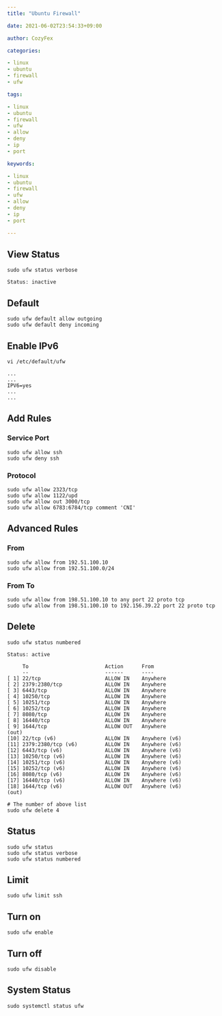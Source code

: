 ```yaml
---
title: "Ubuntu Firewall"

date: 2021-06-02T23:54:33+09:00

author: CozyFex

categories:

- linux
- ubuntu
- firewall
- ufw

tags:

- linux
- ubuntu
- firewall
- ufw
- allow
- deny
- ip
- port

keywords:

- linux
- ubuntu
- firewall
- ufw
- allow
- deny
- ip
- port

---
```


## View Status

```shell
sudo ufw status verbose
```

```
Status: inactive
```

## Default

```shell
sudo ufw default allow outgoing
sudo ufw default deny incoming
```

## Enable IPv6

```shell
vi /etc/default/ufw
```

```
...
...
IPV6=yes
...
...
```

## Add Rules

### Service Port

```shell
sudo ufw allow ssh
sudo ufw deny ssh
```

### Protocol

```shell
sudo ufw allow 2323/tcp
sudo ufw allow 1122/upd
sudo ufw allow out 3000/tcp
sudo ufw allow 6783:6784/tcp comment 'CNI'
```

## Advanced Rules

### From

```shell
sudo ufw allow from 192.51.100.10
sudo ufw allow from 192.51.100.0/24
```

### From To

```shell
sudo ufw allow from 198.51.100.10 to any port 22 proto tcp
sudo ufw allow from 198.51.100.10 to 192.156.39.22 port 22 proto tcp
```

## Delete

```shell
sudo ufw status numbered
```

```
Status: active

     To                         Action      From
     --                         ------      ----
[ 1] 22/tcp                     ALLOW IN    Anywhere
[ 2] 2379:2380/tcp              ALLOW IN    Anywhere
[ 3] 6443/tcp                   ALLOW IN    Anywhere
[ 4] 10250/tcp                  ALLOW IN    Anywhere
[ 5] 10251/tcp                  ALLOW IN    Anywhere
[ 6] 10252/tcp                  ALLOW IN    Anywhere
[ 7] 8080/tcp                   ALLOW IN    Anywhere
[ 8] 16440/tcp                  ALLOW IN    Anywhere
[ 9] 1644/tcp                   ALLOW OUT   Anywhere                   (out)
[10] 22/tcp (v6)                ALLOW IN    Anywhere (v6)
[11] 2379:2380/tcp (v6)         ALLOW IN    Anywhere (v6)
[12] 6443/tcp (v6)              ALLOW IN    Anywhere (v6)
[13] 10250/tcp (v6)             ALLOW IN    Anywhere (v6)
[14] 10251/tcp (v6)             ALLOW IN    Anywhere (v6)
[15] 10252/tcp (v6)             ALLOW IN    Anywhere (v6)
[16] 8080/tcp (v6)              ALLOW IN    Anywhere (v6)
[17] 16440/tcp (v6)             ALLOW IN    Anywhere (v6)
[18] 1644/tcp (v6)              ALLOW OUT   Anywhere (v6)              (out)
```

```shell
# The number of above list
sudo ufw delete 4
```

## Status

```shell
sudo ufw status
sudo ufw status verbose
sudo ufw status numbered
```

## Limit

```shell
sudo ufw limit ssh
```

## Turn on

```shell
sudo ufw enable
```

## Turn off

```shell
sudo ufw disable
```

## System Status

```shell
sudo systemctl status ufw
```




